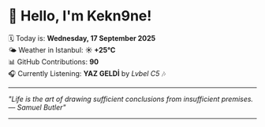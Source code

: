# 👋 Hello, I'm Kekn9ne!

🗓️ Today is: **Wednesday, 17 September 2025**  
🌤️ Weather in Istanbul: **☀️   +25°C**  
📊 GitHub Contributions: **90**  
🎧 Currently Listening: **YAZ GELDİ** by *Lvbel C5* 🎶

---

_"Life is the art of drawing sufficient conclusions from insufficient premises. — *Samuel Butler*"_

---
